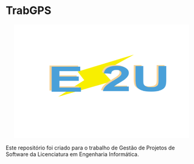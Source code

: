 # TrabGPS

<p align="center">
  <img width="460" height="300" src="src//main//resources//img//E2U.png">
</p>

Este repositório foi criado para o trabalho de Gestão de Projetos de Software da Licenciatura em Engenharia Informática.
